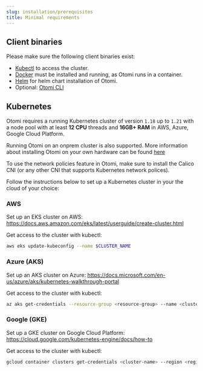 ```yaml
---
slug: installation/prerequisites
title: Minimal requirements
---
```


## Client binaries

Please make sure the following client binaries exist:

- [Kubectl](https://kubernetes.io/docs/tasks/tools/#kubectl) to access the cluster.
- [Docker](https://www.docker.com/) must be installed and running, as Otomi runs in a container.
- [Helm](https://helm.sh/docs/intro/install/) for helm chart installation of Otomi.
- Optional: [Otomi CLI](/docs/cli/)

## Kubernetes

Otomi requires a running Kubernetes cluster of version `1.18` up to `1.21` with a node pool with at least **12 CPU** threads and **16GB+ RAM** in AWS, Azure, Google Cloud Platform.

Running Otomi on an onprem cluster is also supported. More information about installing Otomi on your own hardware can be found [here](https://github.com/redkubes/quickstart/tree/main/onprem)

To use the network policies feature in Otomi, make sure to install the Calico CNI (or any other CNI that supports Kubernetes network polices).

Follow the instructions below to set up a Kubernetes cluster in your the cloud of your choice:

### AWS

Set up an EKS cluster on AWS: https://docs.aws.amazon.com/eks/latest/userguide/create-cluster.html

Get access to the cluster with kubectl:

```bash
aws eks update-kubeconfig --name $CLUSTER_NAME
```

### Azure (AKS)

Set up an AKS cluster on Azure: https://docs.microsoft.com/en-us/azure/aks/kubernetes-walkthrough-portal

Get access to the cluster with kubectl:

```bash
az aks get-credentials --resource-group <resource-group> --name <cluster-name> --admin
```

### Google (GKE)

Set up a GKE cluster on Google Cloud Platform: https://cloud.google.com/kubernetes-engine/docs/how-to

Get access to the cluster with kubectl:

```bash
gcloud container clusters get-credentials <cluster-name> --region <region> --project <project>
```

